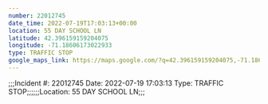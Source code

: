 ```yaml
---
number: 22012745
date_time: 2022-07-19T17:03:13+00:00
location: 55 DAY SCHOOL LN
latitude: 42.396159159204075
longitude: -71.18606173022933
type: TRAFFIC STOP
google_maps_link: https://maps.google.com/?q=42.396159159204075,-71.18606173022933
---
```


;;;Incident #: 22012745  Date: 2022-07-19 17:03:13   Type: TRAFFIC STOP;;;;;;Location: 55 DAY SCHOOL LN;;;

